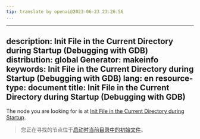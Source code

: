 ```yaml
---
tip: translate by openai@2023-06-23 23:26:56
...
```

---
description: Init File in the Current Directory during Startup (Debugging with GDB)
distribution: global
Generator: makeinfo
keywords: Init File in the Current Directory during Startup (Debugging with GDB)
lang: en
resource-type: document
title: Init File in the Current Directory during Startup (Debugging with GDB)
---

The node you are looking for is at [Init File in the Current Directory during Startup](Initialization-Files.html#Init-File-in-the-Current-Directory-during-Startup).

> 您正在寻找的节点位于[启动时当前目录中的初始文件](Initialization-Files.html#Init-File-in-the-Current-Directory-during-Startup)。
